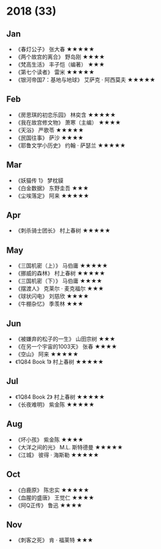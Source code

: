 # 2018 (33)

## Jan

- 《春灯公子》 张大春 ★★★★★
- 《两个故宫的离合》 野岛刚 ★★★★
- 《梵高生活》 丰子恺（编著） ★★★
- 《第七个读者》 雷米 ★★★★★
- 《银河帝国7：基地与地球》 艾萨克 · 阿西莫夫 ★★★★★

## Feb

- 《房思琪的初恋乐园》 林奕含 ★★★★★
- 《我在故宫修文物》 萧寒（主编） ★★★★
- 《天浴》 严歌苓 ★★★★★
- 《民国往事》 萨沙 ★★★★
- 《耶鲁文学小历史》 约翰 · 萨瑟兰 ★★★★★

## Mar

- 《妖猫传 1》 梦枕貘
- 《白金数据》 东野圭吾 ★★★
- 《尘埃落定》 阿来 ★★★★★

## Apr

- 《刺杀骑士团长》 村上春树 ★★★★★

## May

- 《三国机密（上）》 马伯庸 ★★★★★
- 《挪威的森林》 村上春树 ★★★★★
- 《三国机密（下）》 马伯庸 ★★★★
- 《摆渡人》 克莱尔 · 麦克福尔 ★★★
- 《球状闪电》 刘慈欣 ★★★★
- 《牛棚杂忆》 季羡林 ★★★

## Jun

- 《被嫌弃的松子的一生》 山田宗树 ★★★
- 《在另一个宇宙的1003天》 张春 ★★★★
- 《空山》 阿来 ★★★★★
- 《1Q84 Book 1》 村上春树 ★★★★★

## Jul

- 《1Q84 Book 2》 村上春树 ★★★★★
- 《长夜难明》 紫金陈 ★★★★★

## Aug

- 《坏小孩》 紫金陈 ★★★★
- 《大洋之间的光》 M.L. 斯特德曼 ★★★★★
- 《江城》 彼得 · 海斯勒 ★★★★★

## Oct

- 《白鹿原》 陈忠实 ★★★★★
- 《血腥的盛唐》 王觉仁 ★★★★
- 《阿Q正传》 鲁迅 ★★★★

## Nov

- 《刺客之死》 肯 · 福莱特 ★★★